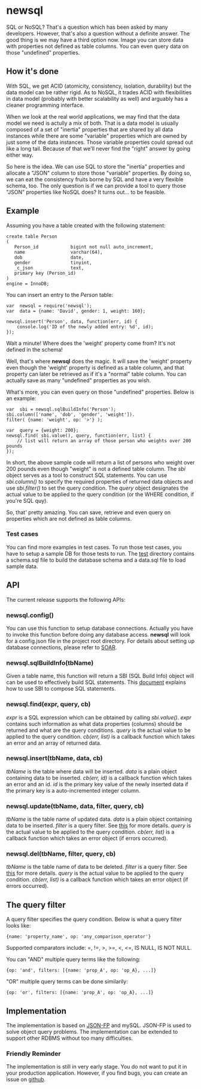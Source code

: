 newsql
======

SQL or NoSQL? That's a question which has been asked by many developers. However, that's also a question without a definite answer. The good thing is we may have a third option now. Image you can store data with properties not defined as table columns. You can even query data on those "undefined" properties.

## How it's done
With SQL, we get ACID (atomicity, consistency, isolation, durability) but the data model can be rather rigid. As to NoSQL, it trades ACID with flexibilities in data model (probably with better scalability as well) and arguably has a cleaner programming interface.

When we look at the real world applications, we may find that the data model we need is actully a mix of both. That is a data model is usually composed of a set of "inertia" properties that are shared by all data instances while there are some "variable" properties which are owned by just some of the data instances. Those variable properties could spread out like a long tail. Because of that we'll never find the "right" answer by going either way.

So here is the idea. We can use SQL to store the "inertia" properties and allocate a "JSON" column to store those "variable" properties. By doing so, we can eat the consistency fruits borne by SQL and have a very flexible schema, too. The only question is if we can provide a tool to query those "JSON" properties like NoSQL does? It turns out... to be feasible.

## Example
Assuming you have a table created with the following statement:

    create table Person
    (
       Person_id            bigint not null auto_increment,
       name                 varchar(64),
       dob                  date,
       gender               tinyint,
       _c_json              text,
       primary key (Person_id)
    )
    engine = InnoDB;

You can insert an entry to the _Person_ table:

	var  newsql = require('newsql');
    var  data = {name: 'David', gender: 1, weight: 160};
    
    newsql.insert('Person', data, function(err, id) {
        console.log('ID of the newly added entry: %d', id);
    });

Wait a minute! Where does the 'weight' property come from? It's not defined in the schema!

Well, that's where **newsql** does the magic. It will save the 'weight' property even though the 'weight' property is defined as a table column, and that property can later be retrieved as if it's a "normal" table column. You can actually save as many "undefined" properties as you wish. 

What's more, you can even query on those "undefined" properties. Below is an example:

    var  sbi = newsql.sqlBuildInfo('Person');
    sbi.column(['name', 'dob', 'gender', 'weight']).
    filter( {name: 'weight', op: '>'} );
    
    var  query = {weight: 200};
    newsql.find( sbi.value(), query, function(err, list) {
    	// list will return an array of those person who weights over 200 pounds
    });

In short, the above sample code will return a list of persons who weight over 200 pounds even though "weight" is not a defined table column. The _sbi_ object serves as a tool to construct SQL statements. You can use _sbi.column()_ to specify the required properties of returned data objects and use _sbi.filter()_ to set the query condition. The _query_ object designates the actual value to be applied to the query condition (or the WHERE condition, if you're SQL quy).

So, that' pretty amazing. You can save, retrieve and even query on properties which are not defined as table columns.

### Test cases
You can find more examples in test cases. To run those test cases, you have to setup a sample DB for those tests to run. The [test](https://github.com/benlue/newsql/tree/master/test) directory contains a schema.sql file to build the database schema and a data.sql file to load sample data.

## API
The current release supports the following APIs:

### newsql.config()
You can use this function to setup database connections. Actually you have to invoke this function before doing any database access. **newsql** will look for a config.json file in the project root directory. For details about setting up database connections, please refer to [SOAR](https://github.com/benlue/soar#dbSetup).

### newsql.sqlBuildInfo(tbName)
Given a table name, this function will return a SBI (SQL Build Info) object will can be used to effectively build SQL statements. This [document](https://github.com/benlue/soar#dynamicSQL) explains how to use SBI to compose SQL statements.

### newsql.find(expr, query, cb)
_expr_ is a SQL expression which can be obtained by calling _sbi.value()_. _expr_ contains such information as what data properties (columns) should be returned and what are the query conditions. _query_ is the actual value to be applied to the query condition. _cb(err, list)_ is a callback function which takes an error and an array of returned data.

### newsql.insert(tbName, data, cb)
_tbName_ is the table where data will be inserted. _data_ is a plain object containing data to be inserted. _cb(err, id)_ is a callback function which takes an error and an id. _id_ is the primary key value of the newly inserted data if the primary key is a auto-incremented integer column.

### newsql.update(tbName, data, filter, query, cb)
_tbName_ is the table name of updated data. _data_ is a plain object containing data to be inserted. _filter_ is a query filter. See [this](#queryFilter) for more details. _query_ is the actual value to be applied to the query condition. _cb(err, list)_ is a callback function which takes an error object (if errors occurred).

### newsql.del(tbName, filter, query, cb)
_tbName_ is the table name of data to be deleted. _filter_ is a query filter. See [this](#queryFilter) for more details. _query_ is the actual value to be applied to the query condition. _cb(err, list)_ is a callback function which takes an error object (if errors occurred).

## The query filter
A query filter specifies the query condition. Below is what a query filter looks like:

    {name: 'property_name', op: 'any_comparison_operator'}
    
Supported comparators include: =, !=, >, >=, <, <=, IS NULL, IS NOT NULL.

You can "AND" multiple query terms like the following:

    {op: 'and', filters: [{name: 'prop_A', op: 'op_A}, ...]}
    
"OR" multiple query terms can be done similarily:

    {op: 'or', filters: [{name: 'prop_A', op: 'op_A}, ...]}


## Implementation
The implementation is based on [JSON-FP](https://github.com/benlue/jsonfp) and mySQL. JSON-FP is used to solve object query problems. The implementation can be extended to support other RDBMS without too many difficulties.

### Friendly Reminder
The implementation is still in very early stage. You do not want to put it in your production application. However, if you find bugs, you can create an issue on [github](https://github.com/benlue/newsql/issues).